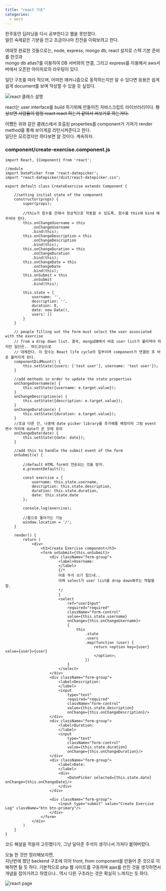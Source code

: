 ```yaml
---
title: "react 기초"
categories:
  - mern
---
```


한주동안 딥러닝을 다시 공부한다고 웹을 못만졌다.<br>
밀린 숙제같은 기분을 안고 조금이나마 진전을 이뤄보려고 한다.

여태껏 완료한 것들으로는,
node, express, mongo db, react 설치로 스택 기본 준비를 한것과<br>
mongo db atlas?를 이용하여 DB 서버와의 연결,
그리고 express를 이용해서 aws서버에서 오픈한 아이피로의 라우팅이 있다.

일단 구조를 따라 적으며, 어떠한 매커니즘으로 동작하는지만 알 수 있다면
응용은 쉽게 쉽게 document를 보며 작성할 수 있을 듯 싶었다.

![react 클래스 설명](/assets/imgs/2021-01-17-reactcomponent.PNG)

react는 user interface를 build 하기위해 만들어진 자바스크립트 라이브러리이다.
~~항상보면 사람들이 엄청 react react 하는거 같아서 써보기로 하는거다.~~

어쩄든 위와 같은 클래스에서 호출된 properties를 component가 가져가 render method를 통해 보이게끔 리턴시켜준다고 한다.<br>
일단은 모르겠지만 하다보면 알 것이다. 계속하자.

### component/create-exercise.component.js

```
import React, {Component} from 'react';

//module
import DatePicker from 'react-datepicker';
import "react-datepicker/dist/react-datepicker.css";

export default class CreateExercise extends Component {

    //setting initial state of the component
    constructor(props) {
        super(props);

        //this가 함수들 안에서 정상적으로 작동할 수 있도록, 함수를 this에 bind 해주어야 한다.
        this.onChangeUsername = this
            .onChangeUsername
            .bind(this);
        this.onChangeDescription = this
            .onChangeDescription
            .bind(this);
        this.onChangeDuration = this
            .onChangeDuration
            .bind(this);
        this.onChangeDate = this
            .onChangeDate
            .bind(this);
        this.onSubmit = this
            .onSubmit
            .bind(this);

        this.state = {
            username: '',
            description: '',
            duration: 0,
            date: new Date(),
            users: []
        }
    }

    // people filling out the form must select the user associated with the exercise
    // from a drop down list. 결국, mongoDB에서 바로 user list가 불러져야 하지만 일단은.. 하드코딩으로
    // 대체한다. 이 함수는 React life cycle의 일부이며 component가 연결된 후 바로 불러지게 된다.
    componentDidMount() {
        this.setState({users: ['test user'], username: 'test user'});
    }

    //add methods in order to update the state properties
    onChangeUsername(e) {
        this.setState({username: e.target.value});
    }
    onChangeDescription(e) {
        this.setState({description: e.target.value});
    }
    onChangeDuration(e) {
        this.setState({duration: e.target.value});
    }
    //조금 다른 건, 나중에 date picker library를 추가해줄 예정이라 그럼 event 변수 자리에 date가 온 것에 유의
    onChangeDate(date) {
        this.setState({date: date});
    }

    //add this to handle the submit event of the form
    onSubmit(e) {

        //default HTML form이 전송되는 것을 방지.
        e.preventDefault();

        const exercise = {
            username: this.state.username,
            description: this.state.description,
            duration: this.state.duration,
            date: this.state.date
        };

        console.log(exercise);

        //홈으로 돌아가는 기능
        window.location = '/';
    }

    render() {
        return (
            <div>
                <h3>Create Exercise component</h3>
                <form onSubmit={this.onSubmit}>
                    <div className="form-group">
                        <label>Username:
                        </label>
                        {/*
						어휴 주석 쓰기 힘드네..
						아래 select가 user list를 drop down해주는 역할을 함.
						*/
                        }
                        <select
                            ref="userInput"
                            required="required"
                            className="form-control"
                            value={this.state.username}
                            onChange={this.onChangeUsername}>
                            {
                                this
                                    .state
                                    .users
                                    .map(function (user) {
                                        return <option key={user} value={user}>{user}
                                        </option>;
                                    })
                            }
                        </select>
                    </div>
                    <div className="form-group">
                        <label>Description:
                        </label>
                        <input
                            type="text"
                            required="required"
                            className="form-control"
                            value={this.state.description}
                            onChange={this.onChangeDescription}/>
                    </div>
                    <div className="form-group">
                        <label>Duration:
                        </label>
                        <input
                            type="text"
                            className="form-control"
                            value={this.state.duration}
                            onChange={this.onChangeDuration}/>
                    </div>
                    <div className="form-group">
                        <label>Date:
                        </label>
                        <div>
                            <DatePicker selected={this.state.date} onChange={this.onChangeDate}/>
                        </div>
                    </div>

                    <div className="form-group">
                        <input type="submit" value="Create Exercise Log" className="btn btn-primary"/>
                    </div>
                </form>
            </div>
        )
    }
}
```

코드 해설을 적을까 고민했다가, 그냥 달아준 주석이 생각나서 가져다 붙여버렸다.

오늘 한 것만 정리해보자면, <br>
지난번에 했던 backend 구조에 이어 front, from component를 만들어 준 것으로 이해하면 될 듯 하다.
기본적으로 php 웹 사이트를 구동하며 ajax를 만진 것을 생각하면서 개념을 잡아가려고 하였으나..
역시 다른 구조라는 것은 확실히 느껴지는 듯 하다.

![react page](/assets/imgs/2021-01-17-reacthome.PNG)